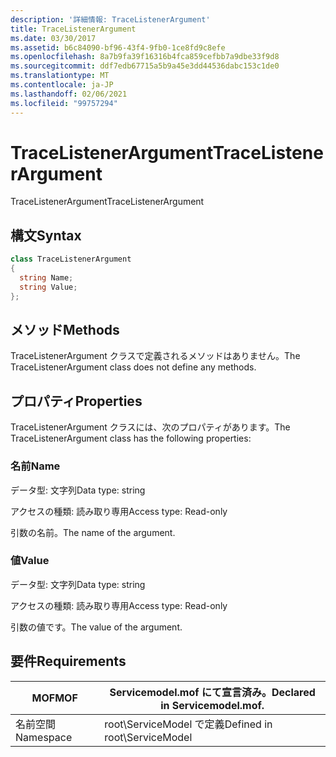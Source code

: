 ```yaml
---
description: '詳細情報: TraceListenerArgument'
title: TraceListenerArgument
ms.date: 03/30/2017
ms.assetid: b6c84090-bf96-43f4-9fb0-1ce8fd9c8efe
ms.openlocfilehash: 8a7b9fa39f16316b4fca859cefbb7a9dbe33f9d8
ms.sourcegitcommit: ddf7edb67715a5b9a45e3dd44536dabc153c1de0
ms.translationtype: MT
ms.contentlocale: ja-JP
ms.lasthandoff: 02/06/2021
ms.locfileid: "99757294"
---
```

# <a name="tracelistenerargument"></a><span data-ttu-id="104df-103">TraceListenerArgument</span><span class="sxs-lookup"><span data-stu-id="104df-103">TraceListenerArgument</span></span>

<span data-ttu-id="104df-104">TraceListenerArgument</span><span class="sxs-lookup"><span data-stu-id="104df-104">TraceListenerArgument</span></span>  
  
## <a name="syntax"></a><span data-ttu-id="104df-105">構文</span><span class="sxs-lookup"><span data-stu-id="104df-105">Syntax</span></span>  
  
```csharp
class TraceListenerArgument  
{  
  string Name;  
  string Value;  
};  
```  
  
## <a name="methods"></a><span data-ttu-id="104df-106">メソッド</span><span class="sxs-lookup"><span data-stu-id="104df-106">Methods</span></span>  

 <span data-ttu-id="104df-107">TraceListenerArgument クラスで定義されるメソッドはありません。</span><span class="sxs-lookup"><span data-stu-id="104df-107">The TraceListenerArgument class does not define any methods.</span></span>  
  
## <a name="properties"></a><span data-ttu-id="104df-108">プロパティ</span><span class="sxs-lookup"><span data-stu-id="104df-108">Properties</span></span>  

 <span data-ttu-id="104df-109">TraceListenerArgument クラスには、次のプロパティがあります。</span><span class="sxs-lookup"><span data-stu-id="104df-109">The TraceListenerArgument class has the following properties:</span></span>  
  
### <a name="name"></a><span data-ttu-id="104df-110">名前</span><span class="sxs-lookup"><span data-stu-id="104df-110">Name</span></span>  

 <span data-ttu-id="104df-111">データ型: 文字列</span><span class="sxs-lookup"><span data-stu-id="104df-111">Data type: string</span></span>  
  
 <span data-ttu-id="104df-112">アクセスの種類: 読み取り専用</span><span class="sxs-lookup"><span data-stu-id="104df-112">Access type: Read-only</span></span>  
  
 <span data-ttu-id="104df-113">引数の名前。</span><span class="sxs-lookup"><span data-stu-id="104df-113">The name of the argument.</span></span>  
  
### <a name="value"></a><span data-ttu-id="104df-114">値</span><span class="sxs-lookup"><span data-stu-id="104df-114">Value</span></span>  

 <span data-ttu-id="104df-115">データ型: 文字列</span><span class="sxs-lookup"><span data-stu-id="104df-115">Data type: string</span></span>  
  
 <span data-ttu-id="104df-116">アクセスの種類: 読み取り専用</span><span class="sxs-lookup"><span data-stu-id="104df-116">Access type: Read-only</span></span>  
  
 <span data-ttu-id="104df-117">引数の値です。</span><span class="sxs-lookup"><span data-stu-id="104df-117">The value of the argument.</span></span>  
  
## <a name="requirements"></a><span data-ttu-id="104df-118">要件</span><span class="sxs-lookup"><span data-stu-id="104df-118">Requirements</span></span>  
  
|<span data-ttu-id="104df-119">MOF</span><span class="sxs-lookup"><span data-stu-id="104df-119">MOF</span></span>|<span data-ttu-id="104df-120">Servicemodel.mof にて宣言済み。</span><span class="sxs-lookup"><span data-stu-id="104df-120">Declared in Servicemodel.mof.</span></span>|  
|---------|-----------------------------------|  
|<span data-ttu-id="104df-121">名前空間</span><span class="sxs-lookup"><span data-stu-id="104df-121">Namespace</span></span>|<span data-ttu-id="104df-122">root\ServiceModel で定義</span><span class="sxs-lookup"><span data-stu-id="104df-122">Defined in root\ServiceModel</span></span>|
